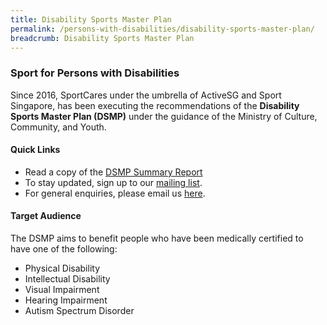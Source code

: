 ```yaml
---
title: Disability Sports Master Plan
permalink: /persons-with-disabilities/disability-sports-master-plan/
breadcrumb: Disability Sports Master Plan
---
```

### Sport for Persons with Disabilities
Since 2016, SportCares under the umbrella of ActiveSG and Sport Singapore, has been executing the recommendations of the **Disability Sports Master Plan (DSMP)** under the guidance of the Ministry of Culture, Community, and Youth.

#### Quick Links
- Read a copy of the [DSMP Summary Report](https://www.mccy.gov.sg/-/media/MCCY-corp/Sectors/Disability-Sports-Master-Plan_Executive-Summary.pdf?la=en&amp;hash=A0EDAB2D0FA04DBED210E6AD5AFD64F583AD2DC2)
- To stay updated, sign up to our [mailing list](http://go.gov.sg/dsmp-mailinglist). 
- For general enquiries, please email us [here](mailto:inclusivesport@sport.gov.sg). 

#### Target Audience
The DSMP aims to benefit people who have been medically certified to have one of the following:
- Physical Disability
- Intellectual Disability
- Visual Impairment
- Hearing Impairment
- Autism Spectrum Disorder
